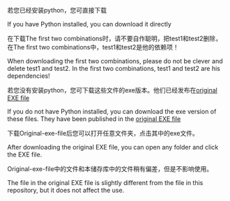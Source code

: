 若您已经安装python，您可直接下载

If you have Python installed, you can download it directly

在下载The first two combinations时，请不要自作聪明，把test1和test2删除，在The first two combinations中，test1和test2是他的依赖项！

When downloading the first two combinations, please do not be clever and delete test1 and test2. In the first two combinations, test1 and test2 are his dependencies!

若您没有安装python，您可下载这些文件的exe版本。他们已经发布在<a href="https://github.com/jonathanqwq/Original-exe-file" target="_blank" class="m">original EXE file</a>

If you do not have Python installed, you can download the exe version of these files. They have been published in the <a href="https://github.com/jonathanqwq/Original-exe-file" target="_blank" class="m">original EXE file</a>

下载Original-exe-file后您可以打开任意文件夹，点击其中的exe文件。

After downloading the original EXE file, you can open any folder and click the EXE file.

Original-exe-file中的文件和本储存库中的文件稍有偏差，但是不影响使用。

The file in the original EXE file is slightly different from the file in this repository, but it does not affect the use.
